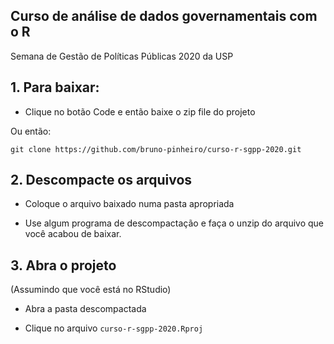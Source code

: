 ## Curso de análise de dados governamentais com o R

Semana de Gestão de Políticas Públicas 2020 da USP


## 1. Para baixar:

- Clique no botão Code e então baixe o zip file do projeto

Ou então:

```
git clone https://github.com/bruno-pinheiro/curso-r-sgpp-2020.git
```

## 2. Descompacte os arquivos

- Coloque o arquivo baixado numa pasta apropriada

- Use algum programa de descompactação e faça o unzip do arquivo que você acabou de baixar.


## 3. Abra o projeto

(Assumindo que você está no RStudio)

- Abra a pasta descompactada

- Clique no arquivo `curso-r-sgpp-2020.Rproj`
